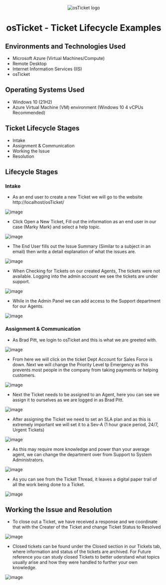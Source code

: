 <p align="center">
<img src="https://i.imgur.com/Clzj7Xs.png" alt="osTicket logo"/>
</p>

<h1 align="center">osTicket - Ticket Lifecycle Examples</h1>

<h2>Environments and Technologies Used</h2>

- Microsoft Azure (Virtual Machines/Compute)
- Remote Desktop
- Internet Information Services (IIS)
- osTicket

<h2>Operating Systems Used </h2>

- Windows 10</b> (21H2)
- Azure Virtual Machine (VM) environment (Windows 10 4 vCPUs Recommended)

<h2>Ticket Lifecycle Stages</h2>

- Intake
- Assignment & Communication
- Working the Issue
- Resolution

<h2>Lifecycle Stages </h2>

<h3>Intake</h3>

- As an end user to create a new Ticket we will go to the website http://localhost/osTicket/

![image](https://github.com/Velezdrv/ticket-lifecycle/assets/147437260/01418997-5678-4d6a-9c21-832fe8f5c200)

- Click Open a New Ticket, Fill out the information as an end user in our case (Marky Mark) and select a help topic.

![image](https://github.com/Velezdrv/ticket-lifecycle/assets/147437260/fa38d794-341d-4d02-8d3e-e44c47ac5de0)

- The End User fills out the Issue Summary (Similar to a subject in an email) then write a detail explanation of what the issues are.

![image](https://github.com/Velezdrv/ticket-lifecycle/assets/147437260/bd41d4e9-4ec3-476e-89de-5e7cafa1a9be)

- When Checking for Tickets on our created Agents, The tickets were not available. Logging into the admin account we see the tickets are under support.

![image](https://github.com/Velezdrv/ticket-lifecycle/assets/147437260/a9ce2fa1-a7ff-4c00-8c74-5a4ba4e9a937)

- While in the Admin Panel we can add access to the Support department for our Agents.

![image](https://github.com/Velezdrv/ticket-lifecycle/assets/147437260/514fddf3-d361-4225-9e59-c834f7ab7733)

<h3>Assignment & Communication</h3>

- As Brad Pitt, we login to osTicket and this is what we are greeted with.

![image](https://github.com/Velezdrv/ticket-lifecycle/assets/147437260/3c742fe4-e6e5-48d9-a371-a3fca2d14ac4)

- From here we will click on the ticket Dept Account for Sales Force is down. Next we will change the Priority Level tp Emergency as this prevents most people in the company from taking payments or helping customers.

![image](https://github.com/Velezdrv/ticket-lifecycle/assets/147437260/1e0ddf11-ec38-4ddc-9101-8a0d459fef8f)

- Next the Ticket needs to be assigned to an Agent, here you can see we assign it to ourselves as we are logged in as Brad Pitt.

![image](https://github.com/Velezdrv/ticket-lifecycle/assets/147437260/cc288b31-a9e6-46d5-b033-c00e29392c96)

- After assigning the Ticket we need to set an SLA plan and as this is extremely important we will set it to a Sev-A (1 hour grace period, 24/7, Urgent Tickets)

![image](https://github.com/Velezdrv/ticket-lifecycle/assets/147437260/bfb8f95b-2484-4fb8-960f-d15be2becb43)

- As this may require more knowledge and power than your average agent, we can change the department over from Support to System Administrators.

![image](https://github.com/Velezdrv/ticket-lifecycle/assets/147437260/0900d937-bf35-4875-843d-43ebce60a4c1)

- As you can see from the Ticket Thread, it leaves a digital paper trail of all the work being done to a Ticket.

![image](https://github.com/Velezdrv/ticket-lifecycle/assets/147437260/4eb0bd37-251b-4bd4-aa32-f6553afb0fd4)

<h2>Working the Issue and Resolution</h2>

- To close out a Ticket, we have received a response and we coordinate that with the Creater of the Ticket and change Ticket Status to Resolved 

![image](https://github.com/Velezdrv/ticket-lifecycle/assets/147437260/3f0e5e45-8e94-4b6a-8d6f-94a6d337da28)

- Closed tickets can be found under the Closed section in our Tickets tab, where information and status of the tickets are archived. For Future reference you can study closed Tickets to better uderstand what topics usually arise and how they were handled to further your own knowledge.

![image](https://github.com/Velezdrv/ticket-lifecycle/assets/147437260/ae58a5ed-19c7-4366-a135-084a9fa406b0)




